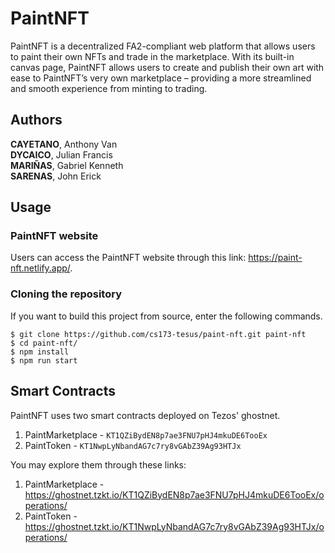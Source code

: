 # PaintNFT

PaintNFT is a decentralized FA2-compliant web platform that allows users to paint their own NFTs and trade in the marketplace. With its built-in canvas page, PaintNFT allows users to create and publish their own art with ease to PaintNFT’s very own marketplace – providing a more streamlined and smooth experience from minting to trading.

## Authors

**CAYETANO**, Anthony Van\
**DYCAICO**, Julian Francis\
**MARIÑAS**, Gabriel Kenneth\
**SARENAS**, John Erick

## Usage

### PaintNFT website

Users can access the PaintNFT website through this link: https://paint-nft.netlify.app/.

### Cloning the repository

If you want to build this project from source, enter the following commands.

    $ git clone https://github.com/cs173-tesus/paint-nft.git paint-nft
    $ cd paint-nft/
    $ npm install
    $ npm run start

## Smart Contracts

PaintNFT uses two smart contracts deployed on Tezos' ghostnet.

1. PaintMarketplace - `KT1QZiBydEN8p7ae3FNU7pHJ4mkuDE6TooEx`
2. PaintToken - `KT1NwpLyNbandAG7c7ry8vGAbZ39Ag93HTJx`

You may explore them through these links:

1. PaintMarketplace - https://ghostnet.tzkt.io/KT1QZiBydEN8p7ae3FNU7pHJ4mkuDE6TooEx/operations/
2. PaintToken - https://ghostnet.tzkt.io/KT1NwpLyNbandAG7c7ry8vGAbZ39Ag93HTJx/operations/
